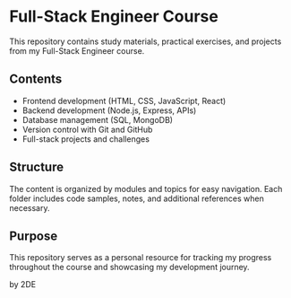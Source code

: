 # Full-Stack Engineer Course

This repository contains study materials, practical exercises, and projects from my Full-Stack Engineer course.

## Contents

- Frontend development (HTML, CSS, JavaScript, React)
- Backend development (Node.js, Express, APIs)
- Database management (SQL, MongoDB)
- Version control with Git and GitHub
- Full-stack projects and challenges

## Structure

The content is organized by modules and topics for easy navigation. Each folder includes code samples, notes, and additional references when necessary.

## Purpose

This repository serves as a personal resource for tracking my progress throughout the course and showcasing my development journey.

by 2DE
